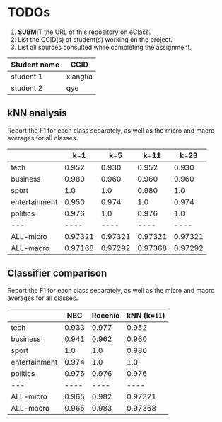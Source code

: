 
# TODOs

1. **SUBMIT** the URL of this repository on eClass. 
2. List the CCID(s) of student(s) working on the project.
3. List all sources consulted while completing the assignment.

|Student name| CCID |
|------------|------|
|student 1   |   xiangtia   |
|student 2   |   qye   |


## kNN analysis

Report the F1 for each class separately, as well as the micro and macro averages for all classes.

|   | k=1 | k=5 | k=11 | k=23 
|---|----|----|----|----|
tech |0.952 |0.930 |0.952 |0.930 |
business |0.980 | 0.960|0.960 |0.960 |
sport | 1.0| 1.0 |0.980 |1.0 |
entertainment |0.950 |0.974 |1.0 |0.974 |
politics |0.976 |1.0 |0.976 |1.0 |
|---|----|----|----|----|
ALL-micro |0.97321 |0.97321 |0.97321 |0.97321 |
ALL-macro |0.97168 |0.97292 |0.97368 | 0.97292|


## Classifier comparison

Report the F1 for each class separately, as well as the micro and macro averages for all classes.

|   | NBC | Rocchio | kNN (k=`11`) 
|---|----|----|----|
tech |0.933 |0.977 |0.952 |
business |0.941 |0.962 | 0.960|
sport |1.0 | 1.0 | 0.980|
entertainment |0.974 |1.0 | 1.0|
politics |0.976 |0.976 | 0.976|
|---|----|----|----|
ALL-micro |0.965 |0.982 |0.97321 |
ALL-macro |0.965 |0.983 | 0.97368|
